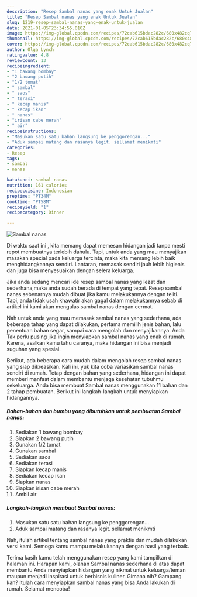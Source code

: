```yaml
---
description: "Resep Sambal nanas yang enak Untuk Jualan"
title: "Resep Sambal nanas yang enak Untuk Jualan"
slug: 1219-resep-sambal-nanas-yang-enak-untuk-jualan
date: 2021-01-05T23:34:55.010Z
image: https://img-global.cpcdn.com/recipes/72cab615bdac282c/680x482cq70/sambal-nanas-foto-resep-utama.jpg
thumbnail: https://img-global.cpcdn.com/recipes/72cab615bdac282c/680x482cq70/sambal-nanas-foto-resep-utama.jpg
cover: https://img-global.cpcdn.com/recipes/72cab615bdac282c/680x482cq70/sambal-nanas-foto-resep-utama.jpg
author: Olga Lynch
ratingvalue: 4.8
reviewcount: 13
recipeingredient:
- "1 bawang bombay"
- "2 bawang putih"
- "1/2 tomat"
- " sambal"
- " saos"
- " terasi"
- " kecap manis"
- " kecap ikan"
- " nanas"
- "irisan cabe merah"
- " air"
recipeinstructions:
- "Masukan satu satu bahan langsung ke penggorengan..."
- "Aduk sampai matang dan rasanya legit. sellamat menikmti"
categories:
- Resep
tags:
- sambal
- nanas

katakunci: sambal nanas 
nutrition: 161 calories
recipecuisine: Indonesian
preptime: "PT34M"
cooktime: "PT58M"
recipeyield: "1"
recipecategory: Dinner

---
```



![Sambal nanas](https://img-global.cpcdn.com/recipes/72cab615bdac282c/680x482cq70/sambal-nanas-foto-resep-utama.jpg)

Di waktu  saat ini , kita memang dapat memesan hidangan jadi tanpa mesti repot membuatnya terlebih dahulu. Tapi, untuk anda yang mau menyajikan masakan special pada keluarga tercinta, maka kita memang lebih baik menghidangkannya sendiri. Lantaran, memasak sendiri jauh lebih higienis dan juga bisa menyesuaikan dengan selera keluarga.

Jika anda sedang mencari ide resep sambal nanas yang lezat dan sederhana,maka anda sudah berada di tempat yang tepat. Resep sambal nanas  sebenarnya mudah dibuat jika kamu melakukannya dengan teliti. Tapi, anda tidak usah khawatir akan gagal dalam melakukannya 
sebab di artikel ini kami akan mengulas sambal nanas dengan cermat.  



Nah untuk anda yang mau memasak sambal nanas yang sederhana, ada beberapa tahap yang dapat dilakukan, pertama memilih jenis bahan, lalu penentuan bahan segar, sampai cara mengolah dan menyajikannya. Anda Tak perlu pusing jika ingin menyiapkan sambal nanas yang enak di rumah. Karena, asalkan kamu  tahu caranya, maka hidangan ini bisa menjadi suguhan yang spesial.

Berikut, ada beberapa cara mudah dalam mengolah resep sambal nanas yang siap dikreasikan. Kali ini, yuk kita coba variasikan sambal nanas sendiri di rumah. Tetap dengan bahan yang sederhana, hidangan ini dapat memberi manfaat dalam membantu menjaga kesehatan tubuhmu sekeluarga. Anda bisa membuat Sambal nanas menggunakan 11 bahan dan 2 tahap pembuatan. Berikut ini langkah-langkah untuk menyiapkan hidangannya.

<!--inarticleads1-->

##### Bahan-bahan dan bumbu yang dibutuhkan untuk pembuatan Sambal nanas:

1. Sediakan 1 bawang bombay
1. Siapkan 2 bawang putih
1. Gunakan 1/2 tomat
1. Gunakan  sambal
1. Sediakan  saos
1. Sediakan  terasi
1. Siapkan  kecap manis
1. Sediakan  kecap ikan
1. Siapkan  nanas
1. Siapkan irisan cabe merah
1. Ambil  air




<!--inarticleads2-->

##### Langkah-langkah membuat Sambal nanas:

1. Masukan satu satu bahan langsung ke penggorengan...
1. Aduk sampai matang dan rasanya legit. sellamat menikmti




Nah, itulah artikel tentang  sambal nanas  yang praktis dan mudah dilakukan versi kami. Semoga kamu mampu melakukannya dengan hasil yang terbaik. 

Terima kasih kamu telah menggunakan resep yang kami tampilkan di halaman ini. Harapan kami, olahan  Sambal nanas sederhana di atas dapat membantu Anda menyiapkan hidangan yang nikmat untuk keluarga/teman maupun menjadi inspirasi untuk berbisnis kuliner. Gimana nih? Gampang kan? Itulah cara menyiapkan sambal nanas yang bisa Anda lakukan di rumah. Selamat mencoba!

